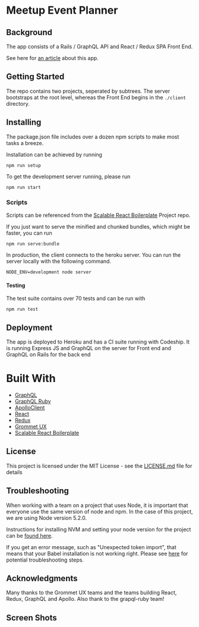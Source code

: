 # Meetup Event Planner

## Background
The app consists of a Rails / GraphQL API and React / Redux SPA Front End.  

See here for [an article](https://medium.com/@ryancollinsio/b261f6cfea93) about this app.

## Getting Started
The repo contains two projects, seperated by subtrees.  The server bootstraps at the root level, whereas the Front End begins in the `./client` directory.

## Installing
The package.json file includes over a dozen npm scripts to make most tasks a breeze.

Installation can be achieved by running
```
npm run setup
```

To get the development server running, please run
```
npm run start
```

### Scripts
Scripts can be referenced from the [Scalable React Boilerplate](https://github.com/RyanCCollins/scalable-react-boilerplate) Project repo.

If you just want to serve the minified and chunked bundles, which might be faster, you can run
```
npm run serve:bundle
```

In production, the client connects to the heroku server.  You can run the server locally with the following command.
```
NODE_ENV=development node server
```

#### Testing
The test suite contains over 70 tests and can be run with
```
npm run test
```

## Deployment
The app is deployed to Heroku and has a CI suite running with Codeship.  It is running Express JS and GraphQL on the server for Front end and GraphQL on Rails for the back end

# Built With
- [GraphQL](http://graphql.org/learn/)
- [GraphQL Ruby](https://github.com/rmosolgo/graphql-ruby)
- [ApolloClient](https://github.com/apollostack/apollo-client)
- [React](https://facebook.github.io/react/)
- [Redux](https://github.com/reactjs/redux)
- [Grommet UX](https://github.com/RyanCCollins/grommet)
- [Scalable React Boilerplate](https://github.com/RyanCCollins/scalable-react-boilerplate)

## License

This project is licensed under the MIT License - see the [LICENSE.md](LICENSE.md) file for details

## Troubleshooting
When working with a team on a project that uses Node, it is important that everyone use the same version of node and npm.
In the case of this project, we are using Node version 5.2.0.

Instructions for installing NVM and setting your node version for the project can be [found here](https://gist.github.com/RyanCCollins/1a5686ff9dd51b72eb2d4dc70aa6c1f4).

If you get an error message, such as "Unexpected token import", that means that your Babel installation is not working right.  Please see [here](https://github.com/babel/babel/issues) for potential troubleshooting steps.

## Acknowledgments
Many thanks to the Grommet UX teams and the teams building React, Redux, GraphQL and Apollo.  Also thank to the grapql-ruby team!

## Screen Shots
